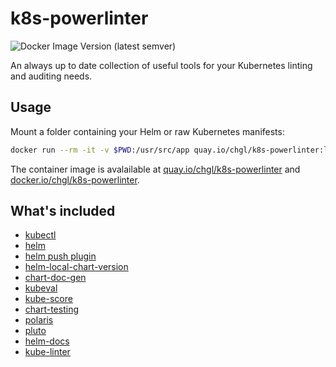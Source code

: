 # k8s-powerlinter

![Docker Image Version (latest semver)](https://img.shields.io/docker/v/chgl/k8s-powerlinter?sort=semver)

An always up to date collection of useful tools for your Kubernetes linting and auditing needs.

## Usage

Mount a folder containing your Helm or raw Kubernetes manifests:

```sh
docker run --rm -it -v $PWD:/usr/src/app quay.io/chgl/k8s-powerlinter:latest
```

The container image is avalailable at [quay.io/chgl/k8s-powerlinter](quay.io/chgl/k8s-powerlinter) and [docker.io/chgl/k8s-powerlinter](docker.io/chgl/k8s-powerlinter).

## What's included

- [kubectl](https://github.com/kubernetes/kubectl)
- [helm](https://github.com/helm/helm)
- [helm push plugin](https://github.com/chartmuseum/helm-push.git)
- [helm-local-chart-version](https://github.com/mbenabda/helm-local-chart-version)
- [chart-doc-gen](https://github.com/kubepack/chart-doc-gen)
- [kubeval](https://github.com/instrumenta/kubeval)
- [kube-score](https://github.com/zegl/kube-score)
- [chart-testing](https://github.com/helm/chart-testing)
- [polaris](https://github.com/FairwindsOps/polaris)
- [pluto](https://github.com/FairwindsOps/pluto)
- [helm-docs](https://github.com/norwoodj/helm-docs)
- [kube-linter](https://github.com/stackrox/kube-linter)
